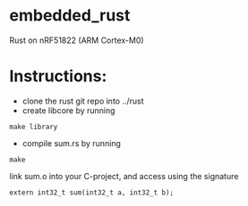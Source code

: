 # embedded_rust
Rust on nRF51822 (ARM Cortex-M0)

# Instructions:
* clone the rust git repo into ../rust
* create libcore by running
```
make library
```
* compile sum.rs by running 
```
make
```
link sum.o into your C-project, and access using the signature
```
extern int32_t sum(int32_t a, int32_t b);
```
